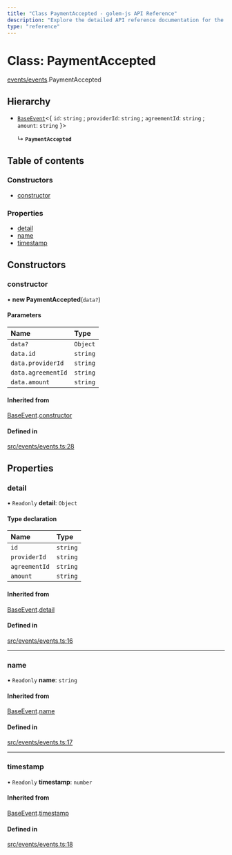 ```yaml
---
title: "Class PaymentAccepted - golem-js API Reference"
description: "Explore the detailed API reference documentation for the Class PaymentAccepted within the golem-js SDK for the Golem Network."
type: "reference"
---
```

# Class: PaymentAccepted

[events/events](../modules/events_events).PaymentAccepted

## Hierarchy

- [`BaseEvent`](events_events.BaseEvent)<{ `id`: `string` ; `providerId`: `string` ; `agreementId`: `string` ; `amount`: `string`  }\>

  ↳ **`PaymentAccepted`**

## Table of contents

### Constructors

- [constructor](events_events.PaymentAccepted#constructor)

### Properties

- [detail](events_events.PaymentAccepted#detail)
- [name](events_events.PaymentAccepted#name)
- [timestamp](events_events.PaymentAccepted#timestamp)

## Constructors

### constructor

• **new PaymentAccepted**(`data?`)

#### Parameters

| Name | Type |
| :------ | :------ |
| `data?` | `Object` |
| `data.id` | `string` |
| `data.providerId` | `string` |
| `data.agreementId` | `string` |
| `data.amount` | `string` |

#### Inherited from

[BaseEvent](events_events.BaseEvent).[constructor](events_events.BaseEvent#constructor)

#### Defined in

[src/events/events.ts:28](https://github.com/golemfactory/golem-js/blob/e10a928/src/events/events.ts#L28)

## Properties

### detail

• `Readonly` **detail**: `Object`

#### Type declaration

| Name | Type |
| :------ | :------ |
| `id` | `string` |
| `providerId` | `string` |
| `agreementId` | `string` |
| `amount` | `string` |

#### Inherited from

[BaseEvent](events_events.BaseEvent).[detail](events_events.BaseEvent#detail)

#### Defined in

[src/events/events.ts:16](https://github.com/golemfactory/golem-js/blob/e10a928/src/events/events.ts#L16)

___

### name

• `Readonly` **name**: `string`

#### Inherited from

[BaseEvent](events_events.BaseEvent).[name](events_events.BaseEvent#name)

#### Defined in

[src/events/events.ts:17](https://github.com/golemfactory/golem-js/blob/e10a928/src/events/events.ts#L17)

___

### timestamp

• `Readonly` **timestamp**: `number`

#### Inherited from

[BaseEvent](events_events.BaseEvent).[timestamp](events_events.BaseEvent#timestamp)

#### Defined in

[src/events/events.ts:18](https://github.com/golemfactory/golem-js/blob/e10a928/src/events/events.ts#L18)
